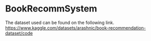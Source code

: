 # BookRecommSystem
The dataset used can be found on the following link.
https://www.kaggle.com/datasets/arashnic/book-recommendation-dataset/code
